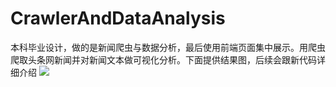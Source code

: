 # CrawlerAndDataAnalysis
本科毕业设计，做的是新闻爬虫与数据分析，最后使用前端页面集中展示。用爬虫爬取头条网新闻并对新闻文本做可视化分析。下面提供结果图，后续会跟新代码详细介绍
![](https://tva1.sinaimg.cn/large/007S8ZIlgy1gezyll1zkbj31on0u04ku.jpg)
